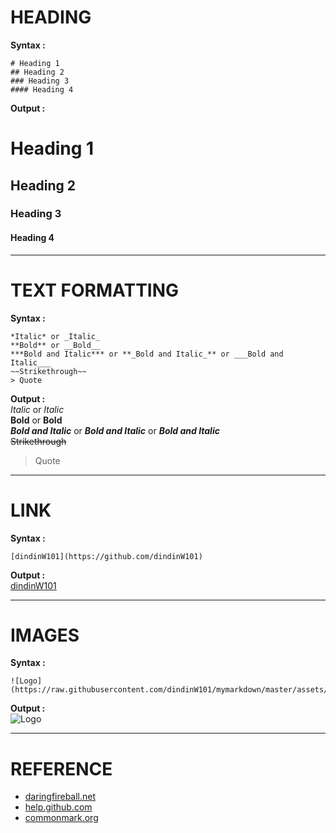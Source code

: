 # HEADING 
**Syntax :**  
```
# Heading 1  
## Heading 2  
### Heading 3  
#### Heading 4  
```
**Output :**    
# Heading 1  
## Heading 2  
### Heading 3  
#### Heading 4  

---
# TEXT FORMATTING
**Syntax :**  
```
*Italic* or _Italic_  
**Bold** or __Bold__  
***Bold and Italic*** or **_Bold and Italic_** or ___Bold and Italic___  
~~Strikethrough~~  
> Quote
```
**Output :**    
*Italic* or _Italic_  
**Bold** or __Bold__  
***Bold and Italic*** or **_Bold and Italic_** or ___Bold and Italic___  
~~Strikethrough~~    
> Quote
---
# LINK
**Syntax :**  
```
[dindinW101](https://github.com/dindinW101)
```
**Output :**  
[dindinW101](https://github.com/dindinW101)

---
# IMAGES
**Syntax :**  
```
![Logo](https://raw.githubusercontent.com/dindinW101/mymarkdown/master/assets/logo.png)
```
**Output :**  
![Logo](https://raw.githubusercontent.com/dindinW101/mymarkdown/master/assets/logo.png)

---
# REFERENCE 
* [daringfireball.net](https://daringfireball.net/projects/markdown/syntax)
* [help.github.com](https://help.github.com/articles/basic-writing-and-formatting-syntax/)
* [commonmark.org](http://commonmark.org/help/)
